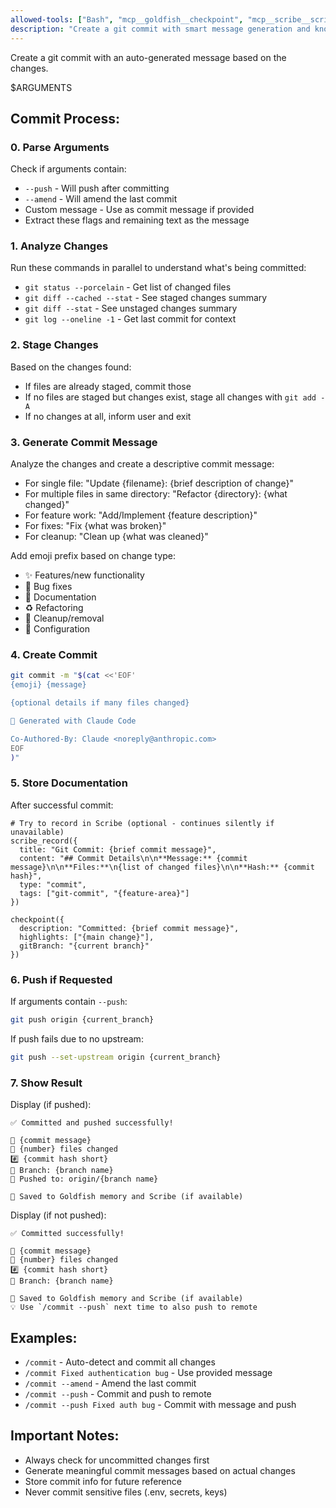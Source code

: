 ```yaml
---
allowed-tools: ["Bash", "mcp__goldfish__checkpoint", "mcp__scribe__scribe_record"]
description: "Create a git commit with smart message generation and knowledge storage"
---
```


Create a git commit with an auto-generated message based on the changes.

$ARGUMENTS

## Commit Process:

### 0. Parse Arguments
Check if arguments contain:
- `--push` - Will push after committing
- `--amend` - Will amend the last commit
- Custom message - Use as commit message if provided
- Extract these flags and remaining text as the message

### 1. Analyze Changes
Run these commands in parallel to understand what's being committed:
- `git status --porcelain` - Get list of changed files
- `git diff --cached --stat` - See staged changes summary  
- `git diff --stat` - See unstaged changes summary
- `git log --oneline -1` - Get last commit for context

### 2. Stage Changes
Based on the changes found:
- If files are already staged, commit those
- If no files are staged but changes exist, stage all changes with `git add -A`
- If no changes at all, inform user and exit

### 3. Generate Commit Message
Analyze the changes and create a descriptive commit message:
- For single file: "Update {filename}: {brief description of change}"
- For multiple files in same directory: "Refactor {directory}: {what changed}"
- For feature work: "Add/Implement {feature description}"
- For fixes: "Fix {what was broken}"
- For cleanup: "Clean up {what was cleaned}"

Add emoji prefix based on change type:
- ✨ Features/new functionality
- 🐛 Bug fixes  
- 📝 Documentation
- ♻️ Refactoring
- 🧹 Cleanup/removal
- 🔧 Configuration

### 4. Create Commit
```bash
git commit -m "$(cat <<'EOF'
{emoji} {message}

{optional details if many files changed}

🤖 Generated with Claude Code

Co-Authored-By: Claude <noreply@anthropic.com>
EOF
)"
```

### 5. Store Documentation
After successful commit:
```
# Try to record in Scribe (optional - continues silently if unavailable)
scribe_record({
  title: "Git Commit: {brief commit message}",
  content: "## Commit Details\n\n**Message:** {commit message}\n\n**Files:**\n{list of changed files}\n\n**Hash:** {commit hash}",
  type: "commit",
  tags: ["git-commit", "{feature-area}"]
})

checkpoint({
  description: "Committed: {brief commit message}",
  highlights: ["{main change}"],
  gitBranch: "{current branch}"
})
```

### 6. Push if Requested
If arguments contain `--push`:
```bash
git push origin {current_branch}
```

If push fails due to no upstream:
```bash
git push --set-upstream origin {current_branch}
```

### 7. Show Result
Display (if pushed):
```
✅ Committed and pushed successfully!

📝 {commit message}
🔢 {number} files changed
#️⃣ {commit hash short}
🌿 Branch: {branch name}
🚀 Pushed to: origin/{branch name}

💾 Saved to Goldfish memory and Scribe (if available)
```

Display (if not pushed):
```
✅ Committed successfully!

📝 {commit message}
🔢 {number} files changed
#️⃣ {commit hash short}
🌿 Branch: {branch name}

💾 Saved to Goldfish memory and Scribe (if available)
💡 Use `/commit --push` next time to also push to remote
```

## Examples:
- `/commit` - Auto-detect and commit all changes
- `/commit Fixed authentication bug` - Use provided message
- `/commit --amend` - Amend the last commit
- `/commit --push` - Commit and push to remote
- `/commit --push Fixed auth bug` - Commit with message and push

## Important Notes:
- Always check for uncommitted changes first
- Generate meaningful commit messages based on actual changes
- Store commit info for future reference
- Never commit sensitive files (.env, secrets, keys)